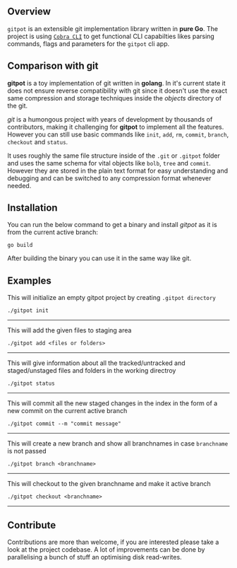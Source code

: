 Overview
-------------------

`gitpot` is an extensible git implementation library written in **pure Go**. The project is using 
[`Cobra CLI`](https://github.com/spf13/cobra) to get functional CLI capabilties likes parsing commands, flags and parameters for the `gitpot` cli app.



Comparison with git
-------------------

**gitpot** is a toy implementation of git written in **golang**. In it's current state it does not ensure reverse compatibility with git since it doesn't use the exact same compression and storage techniques inside the *objects* directory of the git. 


*git* is a humongous project with years of development by thousands of contributors, making it challenging for **gitpot** to implement all the features. However you can still use basic commands like `init`, `add`, `rm`, `commit`, `branch`, `checkout` and `status`. 

It uses roughly the same file structure inside of the `.git` or `.gitpot` folder and uses the same schema for vital objects like `bolb`, `tree` and `commit`. However they are stored in the plain text format for easy understanding and debugging and can be switched to any compression format whenever needed.


Installation
------------

You can run the below command to get a binary and install *gitpot* as it is from the current active branch:
```
go build
```
After building the binary you can use it in the same way like git.

Examples
---------

This will initialize an empty gitpot project by creating `.gitpot directory`
```
./gitpot init
```
___

This will add the given files to staging area
```
./gitpot add <files or folders>
```
___

This will give information about all the tracked/untracked and staged/unstaged files and folders in the working directroy
```
./gitpot status
```
___

This will commit all the new staged changes in the index in the form of a new commit on the current active branch
```
./gitpot commit --m "commit message"
```
___


This will create a new branch and show all branchnames in case `branchname` is not passed
```
./gitpot branch <branchname>
```
___

This will checkout to the given branchname and make it active branch
```
./gitpot checkout <branchname>
```
___


Contribute
----------

Contributions are more than welcome, if you are interested please take a look at the project codebase. A lot of improvements can be done by parallelising a bunch of stuff an optimising disk read-writes.

